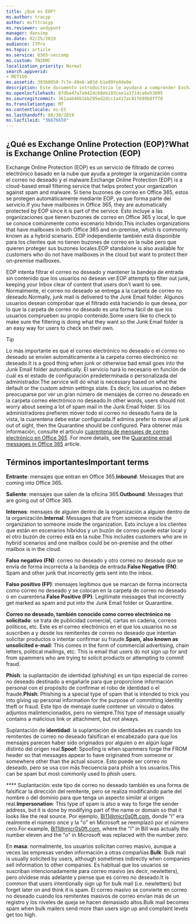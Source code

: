 ```yaml
---
title: ¿Qué es EOP?
ms.author: tracyp
author: msfttracyp
ms.reviewer: andypunt
manager: dansimp
ms.date: 02/25/2019
audience: ITPro
ms.topic: article
ms.service: O365-seccomp
ms.custom: TN2DMC
localization_priority: Normal
search.appverid:
- MET150
ms.assetid: 393b0050-7c7e-49e6-a03d-b1e09fe4de9e
description: Este documento introductorio le ayudará a comprender Exchange Online Protection (EOP) y una terminología importante. Esto es aplicable a los clientes de Office 365 que protegen buzones de correo hospedados en la nube de Exchange Online y a clientes independientes de EOP que protegen buzones locales como Exchange Server 2016.
ms.openlocfilehash: 87dba47a7a942dcb8eb103cee1a171dca6e53805
ms.sourcegitcommit: 361aab46b1bb295ed2dcc1a417ac81f699b8ff78
ms.translationtype: MT
ms.contentlocale: es-ES
ms.lasthandoff: 08/30/2019
ms.locfileid: "36676650"
---
```

## <a name="what-is-exchange-online-protection-eop"></a><span data-ttu-id="3a46c-104">¿Qué es Exchange Online Protection (EOP)?</span><span class="sxs-lookup"><span data-stu-id="3a46c-104">What is Exchange Online Protection (EOP)</span></span>

<span data-ttu-id="3a46c-105">Exchange Online Protection (EOP) es un servicio de filtrado de correo electrónico basado en la nube que ayuda a proteger la organización contra el correo no deseado y el malware.</span><span class="sxs-lookup"><span data-stu-id="3a46c-105">Exchange Online Protection (EOP) is a cloud-based email filtering service that helps protect your organization against spam and malware.</span></span> <span data-ttu-id="3a46c-106">Si tiene buzones de correo en Office 365, estos se protegen automáticamente mediante EOP, ya que forma parte del servicio.</span><span class="sxs-lookup"><span data-stu-id="3a46c-106">If you have mailboxes in Office 365, they are automatically protected by EOP since it is part of the service.</span></span> <span data-ttu-id="3a46c-107">Esto incluye a las organizaciones que tienen buzones de correo en Office 365 y local, lo que se conoce comúnmente como escenario híbrido.</span><span class="sxs-lookup"><span data-stu-id="3a46c-107">This includes organizations that have mailboxes in both Office 365 and on-premise, which is commonly known as a hybrid scenario.</span></span> <span data-ttu-id="3a46c-108">EOP independiente también está disponible para los clientes que no tienen buzones de correo en la nube pero que quieren proteger sus buzones locales.</span><span class="sxs-lookup"><span data-stu-id="3a46c-108">EOP standalone is also available for customers who do not have mailboxes in the cloud but want to protect their on-premise mailboxes.</span></span>

<span data-ttu-id="3a46c-109">EOP intenta filtrar el correo no deseado y mantener la bandeja de entrada sin contenido que los usuarios no desean ver.</span><span class="sxs-lookup"><span data-stu-id="3a46c-109">EOP attempts to filter out junk, keeping your Inbox clear of content that users don't want to see.</span></span> <span data-ttu-id="3a46c-110">Normalmente, el correo no deseado se entrega a la carpeta de correo no deseado.</span><span class="sxs-lookup"><span data-stu-id="3a46c-110">Normally, junk mail is delivered to the Junk Email folder.</span></span> <span data-ttu-id="3a46c-111">Algunos usuarios desean comprobar que el filtrado está haciendo lo que desea, por lo que la carpeta de correo no deseado es una forma fácil de que los usuarios comprueben su propio contenido.</span><span class="sxs-lookup"><span data-stu-id="3a46c-111">Some users like to check to make sure the filtering is doing what they want so the Junk Email folder is an easy way for users to check on their own.</span></span>  

> [!TIP]
> <span data-ttu-id="3a46c-112">Lo más importante es que el correo electrónico no deseado o el correo no deseado se envíen automáticamente a la carpeta correo electrónico no deseado.</span><span class="sxs-lookup"><span data-stu-id="3a46c-112">It is a good thing when junk or otherwise bad email goes into the Junk Email folder automatically.</span></span> <span data-ttu-id="3a46c-113">El servicio hará lo necesario en función de cuál es el estado de configuración predeterminada o personalizada del administrador.</span><span class="sxs-lookup"><span data-stu-id="3a46c-113">The service will do what is necessary based on what the default or the custom admin settings state.</span></span> <span data-ttu-id="3a46c-114">Es decir, los usuarios no deben preocuparse por ver un gran número de mensajes de correo no deseado en la carpeta correo electrónico no deseado.</span><span class="sxs-lookup"><span data-stu-id="3a46c-114">In other words, users should not worry about seeing a lot of spam mail in the Junk Email folder.</span></span> <span data-ttu-id="3a46c-115">Si los administradores prefieren mover todo el correo no deseado fuera de la vista, la cuarentena debe estar configurada.</span><span class="sxs-lookup"><span data-stu-id="3a46c-115">If admins prefer to move all junk out of sight, then the Quarantine should be configured.</span></span> <span data-ttu-id="3a46c-116">Para obtener más información, consulte el artículo [cuarentena de mensajes de correo electrónico en Office 365](../quarantine-email-messages.md) .</span><span class="sxs-lookup"><span data-stu-id="3a46c-116">For more details, see the [Quarantine email messages in Office 365](../quarantine-email-messages.md) article.</span></span>

## <a name="important-terms"></a><span data-ttu-id="3a46c-117">Términos importantes</span><span class="sxs-lookup"><span data-stu-id="3a46c-117">Important terms</span></span>

<span data-ttu-id="3a46c-118">**Entrante**: mensajes que entran en Office 365.</span><span class="sxs-lookup"><span data-stu-id="3a46c-118">**Inbound**: Messages that are coming into Office 365.</span></span>

<span data-ttu-id="3a46c-119">**Saliente**: mensajes que salen de la oficina 365.</span><span class="sxs-lookup"><span data-stu-id="3a46c-119">**Outbound**: Messages that are going out of Office 365.</span></span>

<span data-ttu-id="3a46c-120">**Internos**: mensajes de alguien dentro de la organización a alguien dentro de la organización.</span><span class="sxs-lookup"><span data-stu-id="3a46c-120">**Internal**: Messages that are from someone inside the organization to someone inside the organization.</span></span> <span data-ttu-id="3a46c-121">Esto incluye a los clientes que están en escenarios híbridos y un buzón de correo puede estar local y el otro buzón de correo está en la nube.</span><span class="sxs-lookup"><span data-stu-id="3a46c-121">This includes customers who are in hybrid scenarios and one mailbox could be on-premise and the other mailbox is in the cloud.</span></span>

<span data-ttu-id="3a46c-122">**Falso negativo (FN)**: correo no deseado y otro correo no deseado que se envía de forma incorrecta a la bandeja de entrada.</span><span class="sxs-lookup"><span data-stu-id="3a46c-122">**False Negative (FN)**: Spam and other junk that incorrectly gets sent into the inbox.</span></span>

<span data-ttu-id="3a46c-123">**Falso positivo (FP)**: mensajes legítimos que se marcan de forma incorrecta como correo no deseado y se colocan en la carpeta de correo no deseado o en cuarentena.</span><span class="sxs-lookup"><span data-stu-id="3a46c-123">**False Positive (FP)**: Legitimate messages that incorrectly get marked as spam and put into the Junk Email folder or Quarantine.</span></span>

<span data-ttu-id="3a46c-124">**Correo no deseado, también conocido como correo electrónico no solicitado**: se trata de publicidad comercial, cartas en cadena, correos políticos, etc. Este es el correo electrónico en el que los usuarios no se suscriben a y desde los remitentes de correo no deseado que intentan solicitar productos o intentar confirmar su fraude.</span><span class="sxs-lookup"><span data-stu-id="3a46c-124">**Spam, also known as unsolicited e-mail**: This comes in the form of commercial advertising, chain letters, political mailings, etc. This is email that users do not sign up for and from spammers who are trying to solicit products or attempting to commit fraud.</span></span>

<span data-ttu-id="3a46c-125">**Phish**: la suplantación de identidad (phishing) es un tipo especial de correo no deseado destinado a engañarle para que proporcione información personal con el propósito de confirmar el robo de identidad o el fraude.</span><span class="sxs-lookup"><span data-stu-id="3a46c-125">**Phish**: Phishing is a special type of spam that is intended to trick you into giving up personal information for the purpose of committing identity theft or fraud.</span></span> <span data-ttu-id="3a46c-126">Este tipo de mensaje suele contener un vínculo o datos adjuntos malintencionados, pero no siempre.</span><span class="sxs-lookup"><span data-stu-id="3a46c-126">This type of message usually contains a malicious link or attachment, but not always.</span></span>

<span data-ttu-id="3a46c-127">Suplantación de **identidad**: la suplantación de identidades es cuando los remitentes de correo no deseado falsifican el encabezado para que los mensajes parecen haber sido originados por alguien o en algún lugar distinto del origen real.</span><span class="sxs-lookup"><span data-stu-id="3a46c-127">**Spoof**: Spoofing is when spammers forge the FROM header so that messages appear to have originated from someone or somewhere other than the actual source.</span></span> <span data-ttu-id="3a46c-128">Esto puede ser correo no deseado, pero se usa con más frecuencia para phish a los usuarios.</span><span class="sxs-lookup"><span data-stu-id="3a46c-128">This can be spam but most commonly used to phish users.</span></span>

<span data-ttu-id="3a46c-129">\*\*\*\* Suplantación: este tipo de correo no deseado también es una forma de falsificar la dirección del remitente, pero se realiza modificando parte del nombre o del dominio para que tenga un aspecto similar al origen real.</span><span class="sxs-lookup"><span data-stu-id="3a46c-129">**Impersonation**: This type of spam is also a way to forge the sender address, but it is done by modifying part of the name or domain so that it looks like the real source.</span></span> <span data-ttu-id="3a46c-130">Por ejemplo, Bi11@micr0s0ft.com, donde "l" era realmente el número once y la "o" en Microsoft se reemplazó por el número cero.</span><span class="sxs-lookup"><span data-stu-id="3a46c-130">For example, Bi11@micr0s0ft.com, where the "l" in Bill was actually the number eleven and the "o" in Microsoft was replaced with the number zero.</span></span>

<span data-ttu-id="3a46c-131">En **masa**: normalmente, los usuarios solicitan correo masivo, aunque a veces las empresas venden información a otras compañías.</span><span class="sxs-lookup"><span data-stu-id="3a46c-131">**Bulk**: Bulk mail is usually solicited by users, although sometimes indirectly when companies sell information to other companies.</span></span> <span data-ttu-id="3a46c-132">Es habitual que los usuarios se suscriban intencionadamente para correo masivo (es decir, newletters), pero olvídese más adelante y piense que es correo no deseado.</span><span class="sxs-lookup"><span data-stu-id="3a46c-132">It is common that users intentionally sign up for bulk mail (i.e. newletters) but forget later on and think it is spam.</span></span> <span data-ttu-id="3a46c-133">El correo masivo se convierte en correo no deseado cuando los remitentes masivos de correo envían más de un registro y los niveles de queja se hacen demasiado altos.</span><span class="sxs-lookup"><span data-stu-id="3a46c-133">Bulk mail becomes spam when bulk mailers send more than users sign up and complaint levels get too high.</span></span>
